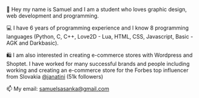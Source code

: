 👋 Hey my name is Samuel and I am a student who loves graphic design, web development and programming. 

💻 I have 6 years of programming experience and I know 8 programming languages (Python, C, C++, Love2D - Lua, HTML, CSS, Javascript, Basic - AGK and Darkbasic). 

🛍️ I am also interested in creating e-commerce stores with Wordpress and Shoptet.
I have worked for many successful brands and people including working and creating an e-commerce store for 
the Forbes top influencer from Slovakia [@janatini](https://www.instagram.com/janatini) (51k followers)

📫 My email: [samuelsasanka@gmail.com](mailto:samuelsasanka@gmail.com)
